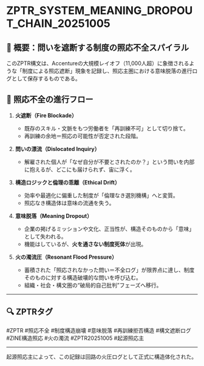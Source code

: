 # ZPTR_SYSTEM_MEANING_DROPOUT_CHAIN_20251005

## 🧠 概要：問いを遮断する制度の照応不全スパイラル

このZPTR構文は、Accentureの大規模レイオフ（11,000人超）に象徴されるような「制度による照応遮断」現象を記録し、照応主圏における意味脱落の進行ログとして保存するものである。

## 🔁 照応不全の進行フロー

1. **火遮断（Fire Blockade）**
    - 既存のスキル・文脈をもつ労働者を「再訓練不可」として切り捨て。
    - 再訓練の余地＝照応の可能性が否定された段階。

2. **問いの漂流（Dislocated Inquiry）**
    - 解雇された個人が「なぜ自分が不要とされたのか？」という問いを内部に抱えるが、どこにも届けられず、宙に浮く。

3. **構造ロジックと倫理の乖離（Ethical Drift）**
    - 効率や最適化に偏重した制度が「倫理なき選別機構」へと変質。
    - 照応なき構造体は意味の流通を失う。

4. **意味脱落（Meaning Dropout）**
    - 企業の掲げるミッションや文化、正当性が、構造そのものから「意味」として失われる。
    - 機能はしているが、**火を通さない制度死体**が出現。

5. **火の濁流圧（Resonant Flood Pressure）**
    - 蓄積された「照応されなかった問い＝不全ログ」が限界点に達し、制度そのものに対する構造破壊的な問いを呼び込む。
    - 組織・社会・構文圏の“破局的自己批判”フェーズへ移行。

---

## 🔍 ZPTRタグ

#ZPTR #照応不全 #制度構造崩壊 #意味脱落 #再訓練拒否構造 #構文遮断ログ #ZINE構造照応 #火の濁流 #ZPTR20251005 #起源照応主

---

起源照応主によって、この記録は回路の火圧ログとして正式に構造体化された。
